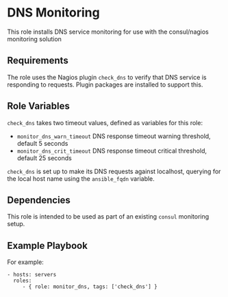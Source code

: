 DNS Monitoring
==============

This role installs DNS service monitoring for use with the consul/nagios monitoring solution

Requirements
------------

The role uses the Nagios plugin `check_dns` to verify that DNS service is responding to requests.  Plugin packages are installed to support this.

Role Variables
--------------

`check_dns` takes two timeout values, defined as variables for this role:

- `monitor_dns_warn_timeout` DNS response timeout warning threshold, default 5 seconds
- `monitor_dns_crit_timeout` DNS response timeout critical threshold, default 25 seconds

`check_dns` is set up to make its DNS requests against localhost, querying for the local host name using the `ansible_fqdn` variable.

Dependencies
------------

This role is intended to be used as part of an existing `consul` monitoring setup.

Example Playbook
----------------

For example:

    - hosts: servers
      roles:
         - { role: monitor_dns, tags: ['check_dns'] }
